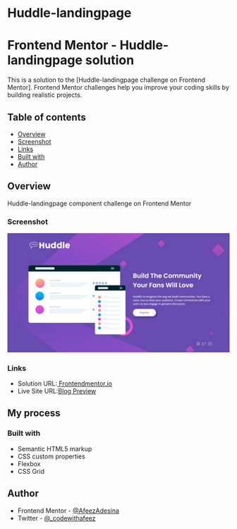 # Huddle-landingpage


# Frontend Mentor - Huddle-landingpage solution

This is a solution to the [Huddle-landingpage challenge on Frontend Mentor]. Frontend Mentor challenges help you improve your coding skills by building realistic projects. 

## Table of contents

- [Overview](#overview)
- [Screenshot](#screenshot)
- [Links](#links)
- [Built with](#built-with)
- [Author](#author)


## Overview
Huddle-landingpage component challenge on Frontend Mentor

### Screenshot

![](/huddle-landing-page-with-single-introductory-section-master/design/huddle.png)



### Links

- Solution URL:[ Frontendmentor.io](https://www.frontendmentor.io/solutions/huddle-landing-page-FWNVHleseT)
- Live Site URL:[Blog Preview](https://huddle-landingpage-nu.vercel.app/)

## My process

### Built with

- Semantic HTML5 markup
- CSS custom properties
- Flexbox
- CSS Grid


## Author

- Frontend Mentor - [@AfeezAdesina](https://www.frontendmentor.io/profile/AfeezAdesina)
- Twitter - [@_codewithafeez](https://www.twitter.com/_codewithafeez)


